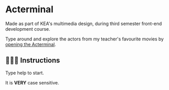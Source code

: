 # Acterminal

Made as part of KEA's multimedia design, during third semester front-end development course.

Type around and explore the actors from my teacher's favourite movies by [opening the Acterminal](https://malthesers.github.io/acterminal/).

## 👨🏻‍💻 Instructions

Type help to start.

It is **VERY** case sensitive.

